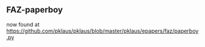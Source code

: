 ## FAZ-paperboy

now found at
https://github.com/pklaus/pklaus/blob/master/pklaus/epapers/faz/paperboy.py
